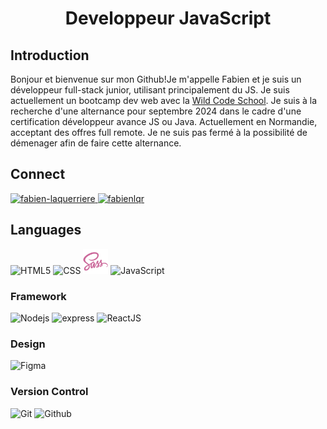 <h1 align="center"> Developpeur JavaScript</h1>

## Introduction

Bonjour et bienvenue sur mon Github!Je m'appelle Fabien et je suis un développeur full-stack junior, utilisant principalement du JS. Je suis actuellement un bootcamp dev web avec la [Wild Code School](https://www.wildcodeschool.com/fr-FR).
Je suis à la recherche d'une alternance pour septembre 2024 dans le cadre d'une certification développeur avance JS ou Java. Actuellement en Normandie, acceptant des offres full remote. Je ne suis pas fermé à la possibilité de démenager afin de faire cette alternance.

## Connect

<p >
<a href="https://linkedin.com/in/fabien-laquerriere" target="blank">
  <img src="https://raw.githubusercontent.com/rahuldkjain/github-profile-readme-generator/master/src/images/icons/Social/linked-in-alt.svg" alt="fabien-laquerriere" height="30" width="40" />
</a>
<a href="https://instagram.com/fabienlqr" target="blank">
  <img src="https://raw.githubusercontent.com/rahuldkjain/github-profile-readme-generator/master/src/images/icons/Social/instagram.svg" alt="fabienlqr" height="30" width="40" />
</a>
</p>

## Languages

<p>
	<img src="https://img.shields.io/badge/html5%20-%23E34F26.svg?&style=for-the-badge&logo=html5&logoColor=white" alt="HTML5"/>
	<img src="https://img.shields.io/badge/css3%20-%231572B6.svg?&style=for-the-badge&logo=css3&logoColor=white" alt="CSS"/>
    <img src="https://raw.githubusercontent.com/devicons/devicon/master/icons/sass/sass-original.svg" alt="sass" width="40" height="40"/>
	<img src="https://img.shields.io/badge/javascript%20-%23323330.svg?&style=for-the-badge&logo=javascript&logoColor=%23F7DF1E" alt="JavaScript"/>
</p>

### Framework

<p>
	<img src="https://img.shields.io/badge/node.js%20-%2343853D.svg?&style=for-the-badge&logo=node.js&logoColor=white" alt="Nodejs"/>
	<img src="https://img.shields.io/badge/express.js%20-%23404d59.svg?&style=for-the-badge" alt="express"/>
	<img src="https://img.shields.io/badge/reactJS%20-%2320232a.svg?&style=for-the-badge&logo=react&logoColor=%2361DAFB" alt="ReactJS"/>
</p>

### Design

<p>
    <img src="https://img.shields.io/badge/figma%20-%23F24E1E.svg?&style=for-the-badge&logo=figma&logoColor=white" alt="Figma"/>
</p>

### Version Control

<p>
<img src="https://img.shields.io/badge/git%20-%23F05033.svg?&style=for-the-badge&logo=git&logoColor=white" alt="Git"/>
<img src="https://img.shields.io/badge/github%20-%23121011.svg?&style=for-the-badge&logo=github&logoColor=white" alt="Github"/>
</p>

<!-- Markdown -->
